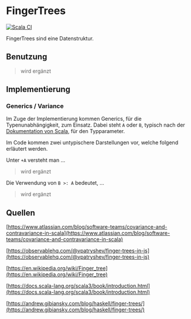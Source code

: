 # FingerTrees

[![Scala CI](https://github.com/MatthReich/FingerTrees/actions/workflows/scala.yml/badge.svg?branch=master)](https://github.com/MatthReich/FingerTrees/actions/workflows/scala.yml)

FingerTrees sind eine Datenstruktur.

## Benutzung

> wird ergänzt


## Implementierung

### Generics / Variance

Im Zuge der Implementierung kommen Generics, für die Typenunabhängigkeit, zum Einsatz. Dabei steht `A` oder `B`, typisch nach der [Dokumentation von Scala](https://docs.scala-lang.org/scala3/book/types-generics.html), für den Typparameter. 

Im Code kommen zwei untypischere Darstellungen vor, welche folgend erläutert werden.

Unter `+A` versteht man ...
> wird ergänzt

Die Verwendung von `B >: A` bedeutet, ...
> wird ergänzt


## Quellen

[https://www.atlassian.com/blog/software-teams/covariance-and-contravariance-in-scala](https://www.atlassian.com/blog/software-teams/covariance-and-contravariance-in-scala)

[https://observablehq.com/@vpatryshev/finger-trees-in-js](https://observablehq.com/@vpatryshev/finger-trees-in-js)

[https://en.wikipedia.org/wiki/Finger_tree](https://en.wikipedia.org/wiki/Finger_tree)

[https://docs.scala-lang.org/scala3/book/introduction.html](https://docs.scala-lang.org/scala3/book/introduction.html)

[https://andrew.gibiansky.com/blog/haskell/finger-trees/](https://andrew.gibiansky.com/blog/haskell/finger-trees/)
